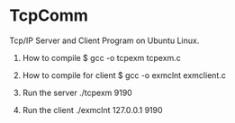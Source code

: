 # TcpComm
Tcp/IP Server and Client Program on Ubuntu Linux.

1. How to compile
 $ gcc -o tcpexm tcpexm.c
 
2. How to compile for client
 $ gcc -o exmclnt exmclient.c
 
3. Run the server
./tcpexm 9190

4. Run the client
./exmclnt 127.0.0.1 9190
